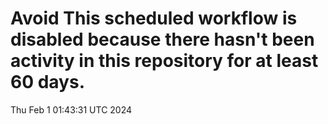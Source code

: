 # Avoid This scheduled workflow is disabled because there hasn't been activity in this repository for at least 60 days.
Thu Feb  1 01:43:31 UTC 2024
